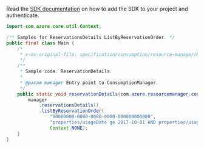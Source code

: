 Read the [SDK documentation](https://github.com/Azure/azure-sdk-for-java/blob/azure-resourcemanager-consumption_1.0.0-beta.3/sdk/consumption/azure-resourcemanager-consumption/README.md) on how to add the SDK to your project and authenticate.

```java
import com.azure.core.util.Context;

/** Samples for ReservationsDetails ListByReservationOrder. */
public final class Main {
    /*
     * x-ms-original-file: specification/consumption/resource-manager/Microsoft.Consumption/stable/2021-10-01/examples/ReservationDetails.json
     */
    /**
     * Sample code: ReservationDetails.
     *
     * @param manager Entry point to ConsumptionManager.
     */
    public static void reservationDetails(com.azure.resourcemanager.consumption.ConsumptionManager manager) {
        manager
            .reservationsDetails()
            .listByReservationOrder(
                "00000000-0000-0000-0000-000000000000",
                "properties/usageDate ge 2017-10-01 AND properties/usageDate le 2017-12-05",
                Context.NONE);
    }
}
```
